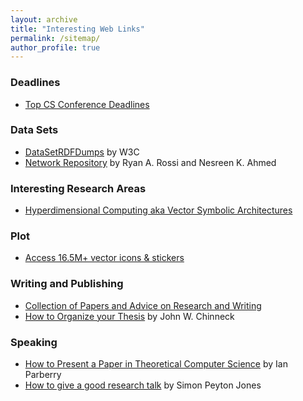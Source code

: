 ```yaml
---
layout: archive
title: "Interesting Web Links"
permalink: /sitemap/
author_profile: true
---
```


### Deadlines
* [Top CS Conference Deadlines](https://cs-deadlines.cin.ufpe.br)

### Data Sets
* [DataSetRDFDumps](https://www.w3.org/wiki/DataSetRDFDumps) by W3C
* [Network Repository](https://networkrepository.com) by Ryan A. Rossi and Nesreen K. Ahmed


### Interesting Research Areas
* [Hyperdimensional Computing aka Vector Symbolic Architectures](https://www.hd-computing.com/home)

### Plot
* [Access 16.5M+ vector icons & stickers](https://www.flaticon.com)


### Writing and Publishing
* [Collection of Papers and Advice on Research and Writing](https://www.cs.cmu.edu/afs/cs.cmu.edu/user/mleone/web/how-to.html)
* [How to Organize your Thesis](http://www.sce.carleton.ca/faculty/chinneck/thesis.html) by John W. Chinneck


### Speaking
* [How to Present a Paper in Theoretical Computer Science](https://ianparberry.com/pubs/speaker.pdf) by Ian Parberry
* [How to give a good research talk](https://simon.peytonjones.org/great-research-talk/) by Simon Peyton Jones


 